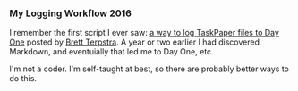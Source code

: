 ### My Logging Workflow 2016

I remember the first script I ever saw: [a way to log TaskPaper files to Day One](https://gist.github.com/ttscoff/1913007) posted by [Brett Terpstra](http://brettterpstra.com/2012/02/25/automating-taskpaper-to-day-one-logs/). A year or two earlier I had discovered Markdown, and eventuially that led me to Day One, etc.

I'm not a coder. I'm self-taught at best, so there are probably better ways to do this.